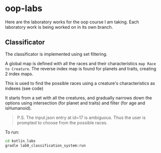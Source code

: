 # oop-labs

Here are the laboratory works for the oop course I am taking.
Each laboratory work is being worked on in its own branch.

## Classificator

The classificator is implemented using set filtering.

A global map is defined with all the races and their characteristics `map Race to Creature`.
The reverse index map is found for planets and traits, creating 2 index maps.

This is used to find the possible races using a creature's characteristics as indexes (see code)

It starts from a set with all the creatures, and gradually narrows down the options using intersection (for planet and traits) and filter (for age and isHumanoid).

> P.S.
> The input.json entry at id=17 is ambiguous.
> Thus the user is prompted to choose from the possible races.

To run:
```sh
cd kotlin_labs
gradle lab0_classification_system:run
```
